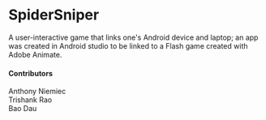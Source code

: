 # SpiderSniper

A user-interactive game that links one's Android device and laptop; an app was created in Android studio to be linked to a Flash game created with Adobe Animate.



#### Contributors
Anthony Niemiec <br>
Trishank Rao  <br>
Bao Dau

